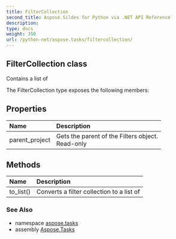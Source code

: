 ```yaml
---
title: FilterCollection
second_title: Aspose.Sildes for Python via .NET API Reference
description: 
type: docs
weight: 350
url: /python-net/aspose.tasks/filtercollection/
---
```


## FilterCollection class

Contains a list of

The FilterCollection type exposes the following members:
## Properties
| Name | Description |
| :- | :- |
|parent_project|Gets the parent of the Filters object.<br/>            Read-only|
## Methods
| Name | Description |
| :- | :- |
|to_list()|Converts a filter collection to a list of|

### See Also

* namespace [aspose.tasks](/tasks/python-net/aspose.tasks/)
* assembly [Aspose.Tasks](/tasks/python-net/)

